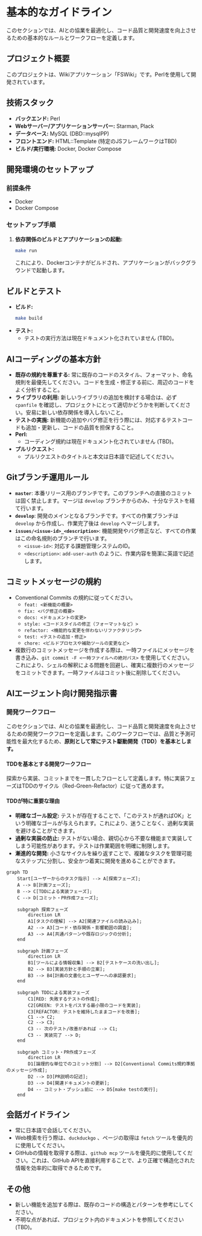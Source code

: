 # 基本的なガイドライン

このセクションでは、AIとの協業を最適化し、コード品質と開発速度を向上させるための基本的なルールとワークフローを定義します。

## プロジェクト概要

このプロジェクトは、Wikiアプリケーション「FSWiki」です。Perlを使用して開発されています。

## 技術スタック

*   **バックエンド:** Perl
*   **Webサーバー/アプリケーションサーバー:** Starman, Plack
*   **データベース:** MySQL (DBD::mysqlPP)
*   **フロントエンド:** HTML::Template (特定のJSフレームワークはTBD)
*   **ビルド/実行環境:** Docker, Docker Compose

## 開発環境のセットアップ

### 前提条件

*   Docker
*   Docker Compose

### セットアップ手順

1.  **依存関係のビルドとアプリケーションの起動:**
    ```bash
    make run
    ```
    これにより、Dockerコンテナがビルドされ、アプリケーションがバックグラウンドで起動します。

## ビルドとテスト

*   **ビルド:**
    ```bash
    make build
    ```
*   **テスト:**
    *   テストの実行方法は現在ドキュメント化されていません (TBD)。

## AIコーディングの基本方針

*   **既存の規約を尊重する:** 常に既存のコードのスタイル、フォーマット、命名規則を最優先してください。コードを生成・修正する前に、周辺のコードをよく分析すること。
*   **ライブラリの利用:** 新しいライブラリの追加を検討する場合は、必ず `cpanfile` を確認し、プロジェクトにとって適切かどうかを判断してください。安易に新しい依存関係を導入しないこと。
*   **テストの実施:** 新機能の追加やバグ修正を行う際には、対応するテストコードも追加・更新し、コードの品質を担保すること。
*   **Perl:**
    *   コーディング規約は現在ドキュメント化されていません (TBD)。
*   **プルリクエスト:**
    *   プルリクエストのタイトルと本文は日本語で記述してください。

## Gitブランチ運用ルール

*   **`master`**: 本番リリース用のブランチです。このブランチへの直接のコミットは固く禁止します。マージは `develop` ブランチからのみ、十分なテストを経て行います。
*   **`develop`**: 開発のメインとなるブランチです。すべての作業ブランチは `develop` から作成し、作業完了後は `develop` へマージします。
*   **`issues/<issue-id>_<description>`**: 機能開発やバグ修正など、すべての作業はこの命名規則のブランチで行います。
    *   `<issue-id>`: 対応する課題管理システムのID。
    *   `<description>`: `add-user-auth` のように、作業内容を簡潔に英語で記述します。

## コミットメッセージの規約

*   Conventional Commits の規約に従ってください。
    *   `feat: <新機能の概要>`
    *   `fix: <バグ修正の概要>`
    *   `docs: <ドキュメントの変更>`
    *   `style: <コードスタイルの修正（フォーマットなど）>`
    *   `refactor: <機能的な変更を伴わないリファクタリング>`
    *   `test: <テストの追加・修正>`
    *   `chore: <ビルドプロセスや補助ツールの変更など>`
*   複数行のコミットメッセージを作成する際は、一時ファイルにメッセージを書き込み、`git commit -F <一時ファイルへの絶対パス>` を使用してください。これにより、シェルの解釈による問題を回避し、確実に複数行のメッセージをコミットできます。一時ファイルはコミット後に削除してください。

## AIエージェント向け開発指示書

### 開発ワークフロー

このセクションでは、AIとの協業を最適化し、コード品質と開発速度を向上させるための開発ワークフローを定義します。このワークフローでは、品質と予測可能性を最大化するため、**原則として常にテスト駆動開発（TDD）を基本とします。**

#### TDDを基本とする開発ワークフロー

探索から実装、コミットまでを一貫したフローとして定義します。特に実装フェーズはTDDのサイクル（Red-Green-Refactor）に従って進めます。

#### TDDが特に重要な理由

* **明確なゴール設定:** テストが存在することで、「このテストが通ればOK」という明確なゴールが与えられます。これにより、迷うことなく、過剰な実装を避けることができます。
* **過剰な実装の防止:** テストがない場合、親切心から不要な機能まで実装してしまう可能性があります。テストは作業範囲を明確に制限します。
* **漸進的な開発:** 小さなサイクルを繰り返すことで、複雑なタスクを管理可能なステップに分割し、安全かつ着実に開発を進めることができます。

```mermaid
graph TD
    Start[ユーザーからのタスク指示] --> A[探索フェーズ];
    A --> B[計画フェーズ];
    B --> C[TDDによる実装フェーズ];
    C --> D[コミット・PR作成フェーズ];

    subgraph 探索フェーズ
        direction LR
        A1[タスクの理解] --> A2[関連ファイルの読み込み];
        A2 --> A3[コード・依存関係・影響範囲の調査];
        A3 --> A4[共通パターンや既存ロジックの分析];
    end

    subgraph 計画フェーズ
        direction LR
        B1[ツールによる情報収集] --> B2[テストケースの洗い出し];
        B2 --> B3[実装方針と手順の立案];
        B3 --> B4[計画の文書化とユーザーへの承認要求];
    end

    subgraph TDDによる実装フェーズ
        C1[RED: 失敗するテストの作成];
        C2[GREEN: テストをパスする最小限のコードを実装];
        C3[REFACTOR: テストを維持したままコードを改善];
        C1 --> C2;
        C2 --> C3;
        C3 -- 次のテスト/改善があれば --> C1;
        C3 -- 実装完了 --> D;
    end

    subgraph コミット・PR作成フェーズ
        direction LR
        D1[論理的な単位でのコミット分割] --> D2[Conventional Commits規約準拠のメッセージ作成];
        D2 --> D3[PR説明の記述];
        D3 --> D4[関連ドキュメントの更新];
        D4 -- コミット・プッシュ前に --> D5[make testの実行];
    end
```

## 会話ガイドライン

*   常に日本語で会話してください。
*   Web検索を行う際は、`duckduckgo` 、ページの取得は `fetch` ツールを優先的に使用してください。
*   GitHubの情報を取得する際は、`github mcp` ツールを優先的に使用してください。これは、GitHub APIを直接利用することで、より正確で構造化された情報を効率的に取得できるためです。

## その他

*   新しい機能を追加する際は、既存のコードの構造とパターンを参考にしてください。
*   不明な点があれば、プロジェクト内のドキュメントを参照してください (TBD)。
